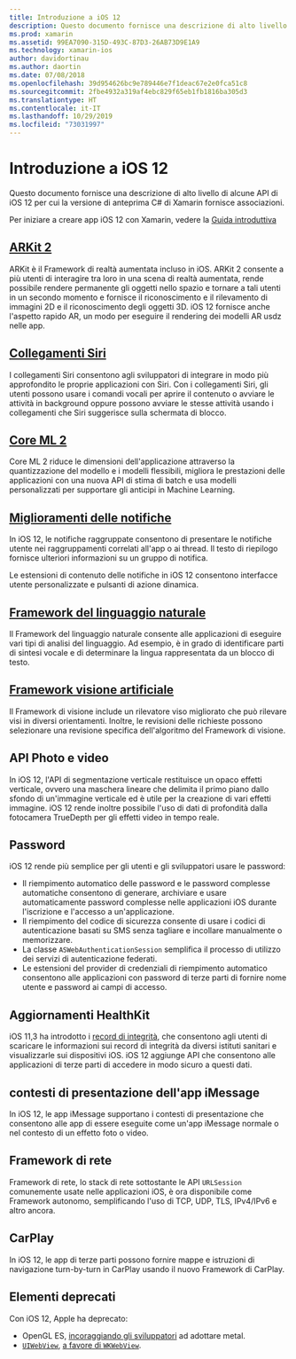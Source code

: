 ```yaml
---
title: Introduzione a iOS 12
description: Questo documento fornisce una descrizione di alto livello di alcune API di iOS 12 per cui la versione di anteprima C# di Xamarin fornisce associazioni.
ms.prod: xamarin
ms.assetid: 99EA7090-315D-493C-87D3-26AB73D9E1A9
ms.technology: xamarin-ios
author: davidortinau
ms.author: daortin
ms.date: 07/08/2018
ms.openlocfilehash: 39d954626bc9e789446e7f1deac67e2e0fca51c8
ms.sourcegitcommit: 2fbe4932a319af4ebc829f65eb1fb1816ba305d3
ms.translationtype: HT
ms.contentlocale: it-IT
ms.lasthandoff: 10/29/2019
ms.locfileid: "73031997"
---
```

# <a name="introduction-to-ios-12"></a>Introduzione a iOS 12

Questo documento fornisce una descrizione di alto livello di alcune API di iOS 12 per cui la versione di anteprima C# di Xamarin fornisce associazioni.

Per iniziare a creare app iOS 12 con Xamarin, vedere la [Guida introduttiva](get-started.md)

## <a name="arkit-2arkit2md"></a>[ARKit 2](arkit2.md)

ARKit è il Framework di realtà aumentata incluso in iOS. ARKit 2 consente a più utenti di interagire tra loro in una scena di realtà aumentata, rende possibile rendere permanente gli oggetti nello spazio e tornare a tali utenti in un secondo momento e fornisce il riconoscimento e il rilevamento di immagini 2D e il riconoscimento degli oggetti 3D. iOS 12 fornisce anche l'aspetto rapido AR, un modo per eseguire il rendering dei modelli AR usdz nelle app.

## <a name="siri-shortcutssiri-shortcutsmd"></a>[Collegamenti Siri](siri-shortcuts.md)

I collegamenti Siri consentono agli sviluppatori di integrare in modo più approfondito le proprie applicazioni con Siri. Con i collegamenti Siri, gli utenti possono usare i comandi vocali per aprire il contenuto o avviare le attività in background oppure possono avviare le stesse attività usando i collegamenti che Siri suggerisce sulla schermata di blocco.

## <a name="core-ml-2coremlmd"></a>[Core ML 2](coreml.md)

Core ML 2 riduce le dimensioni dell'applicazione attraverso la quantizzazione del modello e i modelli flessibili, migliora le prestazioni delle applicazioni con una nuova API di stima di batch e usa modelli personalizzati per supportare gli anticipi in Machine Learning.

## <a name="notification-improvementsnotificationsindexmd"></a>[Miglioramenti delle notifiche](notifications/index.md)

In iOS 12, le notifiche raggruppate consentono di presentare le notifiche utente nei raggruppamenti correlati all'app o ai thread. Il testo di riepilogo fornisce ulteriori informazioni su un gruppo di notifica.

Le estensioni di contenuto delle notifiche in iOS 12 consentono interfacce utente personalizzate e pulsanti di azione dinamica.

## <a name="natural-language-frameworknatural-languagemd"></a>[Framework del linguaggio naturale](natural-language.md)

Il Framework del linguaggio naturale consente alle applicazioni di eseguire vari tipi di analisi del linguaggio. Ad esempio, è in grado di identificare parti di sintesi vocale e di determinare la lingua rappresentata da un blocco di testo.

## <a name="vision-frameworkiosplatformintroduction-to-ios11visionmd"></a>[Framework visione artificiale](~/ios/platform/introduction-to-ios11/vision.md)

Il Framework di visione include un rilevatore viso migliorato che può rilevare visi in diversi orientamenti. Inoltre, le revisioni delle richieste possono selezionare una revisione specifica dell'algoritmo del Framework di visione.

## <a name="photo-and-video-apis"></a>API Photo e video

In iOS 12, l'API di segmentazione verticale restituisce un opaco effetti verticale, ovvero una maschera lineare che delimita il primo piano dallo sfondo di un'immagine verticale ed è utile per la creazione di vari effetti immagine. iOS 12 rende inoltre possibile l'uso di dati di profondità dalla fotocamera TrueDepth per gli effetti video in tempo reale.

## <a name="passwords"></a>Password

iOS 12 rende più semplice per gli utenti e gli sviluppatori usare le password:

- Il riempimento automatico delle password e le password complesse automatiche consentono di generare, archiviare e usare automaticamente password complesse nelle applicazioni iOS durante l'iscrizione e l'accesso a un'applicazione.
- Il riempimento del codice di sicurezza consente di usare i codici di autenticazione basati su SMS senza tagliare e incollare manualmente o memorizzare.
- La classe `ASWebAuthenticationSession` semplifica il processo di utilizzo dei servizi di autenticazione federati.
- Le estensioni del provider di credenziali di riempimento automatico consentono alle applicazioni con password di terze parti di fornire nome utente e password ai campi di accesso.

## <a name="healthkit-updates"></a>Aggiornamenti HealthKit

iOS 11,3 ha introdotto i [record di integrità](https://www.apple.com/healthcare/health-records/), che consentono agli utenti di scaricare le informazioni sui record di integrità da diversi istituti sanitari e visualizzarle sui dispositivi iOS. iOS 12 aggiunge API che consentono alle applicazioni di terze parti di accedere in modo sicuro a questi dati.

## <a name="imessage-app-presentation-contexts"></a>contesti di presentazione dell'app iMessage

In iOS 12, le app iMessage supportano i contesti di presentazione che consentono alle app di essere eseguite come un'app iMessage normale o nel contesto di un effetto foto o video.

## <a name="network-framework"></a>Framework di rete

Framework di rete, lo stack di rete sottostante le API `URLSession` comunemente usate nelle applicazioni iOS, è ora disponibile come Framework autonomo, semplificando l'uso di TCP, UDP, TLS, IPv4/IPv6 e altro ancora.

## <a name="carplay"></a>CarPlay

In iOS 12, le app di terze parti possono fornire mappe e istruzioni di navigazione turn-by-turn in CarPlay usando il nuovo Framework di CarPlay.

## <a name="deprecations"></a>Elementi deprecati

Con iOS 12, Apple ha deprecato:

- OpenGL ES, [incoraggiando gli sviluppatori](https://developer.apple.com/ios/whats-new/) ad adottare metal.
- [`UIWebView`](xref:UIKit.UIWebView), [a favore di `WKWebView`](https://developer.apple.com/documentation/webkit/wkwebview?language=objc).

